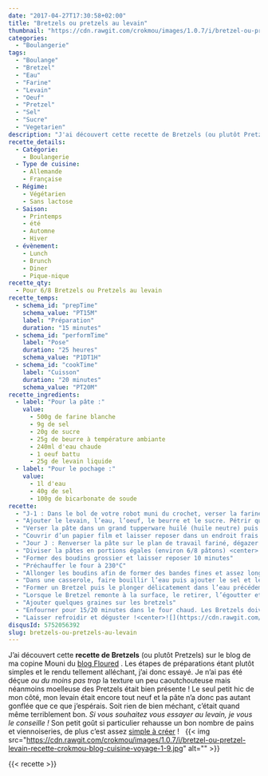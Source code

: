 ```yaml
---
date: "2017-04-27T17:30:58+02:00"
title: "Bretzels ou pretzels au levain"
thumbnail: "https://cdn.rawgit.com/crokmou/images/1.0.7/i/bretzel-ou-pretzel-levain-recette-crokmou-blog-cuisine-voyage-1-10.jpg"
categories:
  - "Boulangerie"
tags:
  - "Boulange"
  - "Bretzel"
  - "Eau"
  - "Farine"
  - "Levain"
  - "Oeuf"
  - "Pretzel"
  - "Sel"
  - "Sucre"
  - "Vegetarien"
description: "J'ai découvert cette recette de Bretzels (ou plutôt Pretzels) sur le blog de ma copine Mouni du blog Floured . Les étapes de préparations étant simples..."
recette_details:
  - Catégorie:
    - Boulangerie
  - Type de cuisine:
    - Allemande
    - Française
  - Régime:
    - Végétarien
    - Sans lactose
  - Saison:
    - Printemps
    - été
    - Automne
    - Hiver
  - évènement:
    - Lunch
    - Brunch
    - Diner
    - Pique-nique
recette_qty:
  - Pour 6/8 Bretzels ou Pretzels au levain
recette_temps:
  - schema_id: "prepTime"
    schema_value: "PT15M"
    label: "Préparation"
    duration: "15 minutes"
  - schema_id: "performTime"
    label: "Pose"
    duration: "25 heures"
    schema_value: "P1DT1H"
  - schema_id: "cookTime"
    label: "Cuisson"
    duration: "20 minutes"
    schema_value: "PT20M"
recette_ingredients:
  - label: "Pour la pâte :"
    value:
      - 500g de farine blanche
      - 9g de sel
      - 20g de sucre
      - 25g de beurre à température ambiante
      - 240ml d'eau chaude
      - 1 oeuf battu
      - 25g de levain liquide
  - label: "Pour le pochage :"
    value:
      - 1l d'eau
      - 40g de sel
      - 100g de bicarbonate de soude
recette:
  - "J-1 : Dans le bol de votre robot muni du crochet, verser la farine et le sel préalablement mélangés."
  - "Ajouter le levain, l’eau, l’oeuf, le beurre et le sucre. Pétrir quelques minutes jusqu’à ce que la pâte soit homogène. Ajuster l’eau si votre pâte semble trop sèche. La quantité dépend généralement de la capacité d’absorption de votre farine, cela peut différer d’une récolte à une autre."
  - "Verser la pâte dans un grand tupperware huilé (huile neutre) puis procéder à 3 rabats à 20 minutes d’intervalle."
  - "Couvrir d’un papier film et laisser reposer dans un endroit frais mais pas au frigo."
  - "Jour J : Renverser la pâte sur le plan de travail fariné, dégazer et laisser reposer 10 minutes"
  - "Diviser la pâtes en portions égales (environ 6/8 pâtons) <center>![](https://cdn.rawgit.com/crokmou/images/1.0.7/i/bretzel-ou-pretzel-levain-recette-crokmou-blog-cuisine-voyage-1.jpg)![](https://cdn.rawgit.com/crokmou/images/1.0.7/i/bretzel-ou-pretzel-levain-recette-crokmou-blog-cuisine-voyage-1-1.jpg)</center>"
  - "Former des boudins grossier et laisser reposer 10 minutes"
  - "Préchauffer le four à 230°C"
  - "Allonger les boudins afin de former des bandes fines et assez longues   <center>![](https://cdn.rawgit.com/crokmou/images/1.0.7/i/bretzel-ou-pretzel-levain-recette-crokmou-blog-cuisine-voyage-1-2.jpg)![](https://cdn.rawgit.com/crokmou/images/1.0.7/i/bretzel-ou-pretzel-levain-recette-crokmou-blog-cuisine-voyage-1-3.jpg)</center>"
  - "Dans une casserole, faire bouillir l’eau puis ajouter le sel et le bicarbonate de soude."
  - "Former un Bretzel puis le plonger délicatement dans l’eau précédemment bouillie pour le pocher."
  - "Lorsque le Bretzel remonte à la surface, le retirer, l’égoutter et le placer sur une plaque préalablement recouverte de papier sulfurisé<center>![](https://cdn.rawgit.com/crokmou/images/1.0.7/i/bretzel-ou-pretzel-levain-recette-crokmou-blog-cuisine-voyage-1-4.jpg)![](https://cdn.rawgit.com/crokmou/images/1.0.7/i/bretzel-ou-pretzel-levain-recette-crokmou-blog-cuisine-voyage-1-5.jpg)![](https://cdn.rawgit.com/crokmou/images/1.0.7/i/bretzel-ou-pretzel-levain-recette-crokmou-blog-cuisine-voyage-1-6.jpg)</cen ter>"
  - "Ajouter quelques graines sur les bretzels"
  - "Enfourner pour 15/20 minutes dans le four chaud. Les Bretzels doivent être bien dorés"
  - "Laisser refroidir et déguster !<center>![](https://cdn.rawgit.com/crokmou/images/1.0.7/i/bretzel-ou-pretzel-levain-recette-crokmou-blog-cuisine-voyage-1-8.jpg)</center>"
disqusId: 5752056392
slug: bretzels-ou-pretzels-au-levain
---
```


J’ai découvert cette **recette de Bretzels** (ou plutôt Pretzels) sur le blog de ma copine Mouni du [blog Floured](http://www.floured.fr/bretzels-pretzels-moelleux-levain-liquide/) . Les étapes de préparations étant plutôt simples et le rendu tellement alléchant, j’ai donc essayé. Je n’ai pas été déçue _ou du moins pas trop_ la texture un peu caoutchouteuse mais néanmoins moelleuse des Pretzels était bien présente ! Le seul petit hic de mon côté, mon levain était encore tout neuf et la pâte n’a donc pas autant gonflée que ce que j’espérais. Soit rien de bien méchant, c’était quand même terriblement bon. _Si vous souhaitez vous essayer au levain, je vous le conseille !_ Son petit goût si particulier rehausse un bon nombre de pains et viennoiseries, de plus c’est assez [simple à créer](https://crokmou.com/2014/06/levain-fait-maison) !   {{< img src="https://cdn.rawgit.com/crokmou/images/1.0.7/i/bretzel-ou-pretzel-levain-recette-crokmou-blog-cuisine-voyage-1-9.jpg" alt="" >}}

{{< recette >}}
